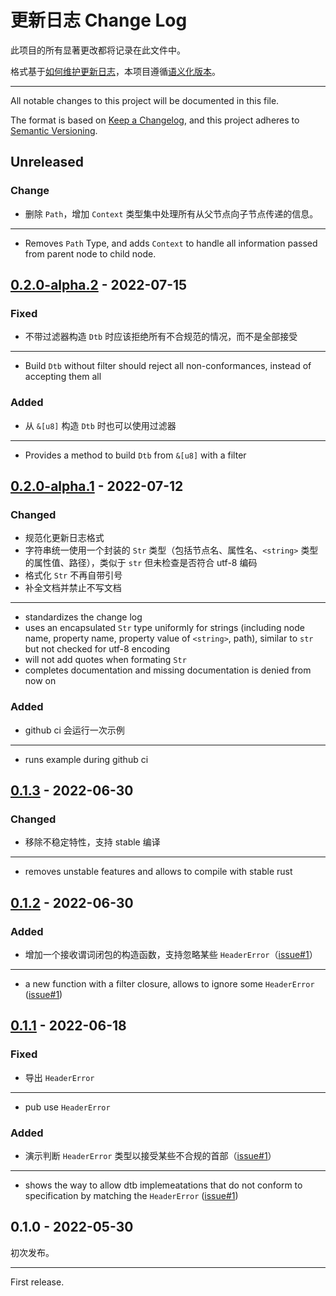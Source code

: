 ﻿# 更新日志 Change Log

此项目的所有显著更改都将记录在此文件中。

格式基于[如何维护更新日志](https://keepachangelog.com/zh-CN/1.0.0/)，本项目遵循[语义化版本](https://semver.org/lang/zh-CN/)。

---

All notable changes to this project will be documented in this file.

The format is based on [Keep a Changelog](https://keepachangelog.com/en/1.1.0/), and this project adheres to [Semantic Versioning](https://semver.org/spec/v2.0.0.html).

## Unreleased

### Change

- 删除 `Path`，增加 `Context` 类型集中处理所有从父节点向子节点传递的信息。

---

- Removes `Path` Type, and adds `Context` to handle all information passed from parent node to child node.

## [0.2.0-alpha.2](https://github.com/YdrMaster/dtb-walker/releases/tag/0.2.0-alpha.2) - 2022-07-15

### Fixed

- 不带过滤器构造 `Dtb` 时应该拒绝所有不合规范的情况，而不是全部接受

---

- Build `Dtb` without filter should reject all non-conformances, instead of accepting them all

### Added

- 从 `&[u8]` 构造 `Dtb` 时也可以使用过滤器

---

- Provides a method to build `Dtb` from `&[u8]` with a filter

## [0.2.0-alpha.1](https://github.com/YdrMaster/dtb-walker/releases/tag/0.2.0-alpha.1) - 2022-07-12

### Changed

- 规范化更新日志格式
- 字符串统一使用一个封装的 `Str` 类型（包括节点名、属性名、`<string>` 类型的属性值、路径），类似于 `str` 但未检查是否符合 utf-8 编码
- 格式化 `Str` 不再自带引号
- 补全文档并禁止不写文档

---

- standardizes the change log
- uses an encapsulated `Str` type uniformly for strings (including node name, property name, property value of `<string>`, path), similar to `str` but not checked for utf-8 encoding
- will not add quotes when formating `Str`
- completes documentation and missing documentation is denied from now on

### Added

- github ci 会运行一次示例

---

- runs example during github ci

## [0.1.3](https://github.com/YdrMaster/dtb-walker/releases/tag/v0.1.3) - 2022-06-30

### Changed

- 移除不稳定特性，支持 stable 编译

---

- removes unstable features and allows to compile with stable rust

## [0.1.2](https://github.com/YdrMaster/dtb-walker/releases/tag/v0.1.2) - 2022-06-30

### Added

- 增加一个接收谓词闭包的构造函数，支持忽略某些 `HeaderError`（[issue#1](https://github.com/YdrMaster/dtb-walker/issues/1)）

---

- a new function with a filter closure, allows to ignore some `HeaderError` ([issue#1](https://github.com/YdrMaster/dtb-walker/issues/1))

## [0.1.1](https://github.com/YdrMaster/dtb-walker/releases/tag/v0.1.1) - 2022-06-18

### Fixed

- 导出 `HeaderError`

---

- pub use `HeaderError`

### Added

- 演示判断 `HeaderError` 类型以接受某些不合规的首部（[issue#1](https://github.com/YdrMaster/dtb-walker/issues/1)）

---

- shows the way to allow dtb implemeatations that do not conform to specification by matching the `HeaderError` ([issue#1](https://github.com/YdrMaster/dtb-walker/issues/1))

## 0.1.0 - 2022-05-30

初次发布。

---

First release.
